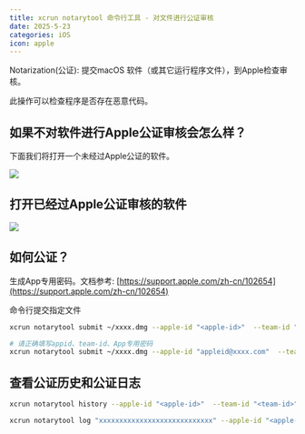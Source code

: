 ```yaml
---
title: xcrun notarytool 命令行工具 - 对文件进行公证审核
date: 2025-5-23
categories: iOS
icon: apple
---
```


Notarization(公证): 提交macOS 软件（或其它运行程序文件），到Apple检查审核。

此操作可以检查程序是否存在恶意代码。

## 如果不对软件进行Apple公证审核会怎么样？

下面我们将打开一个未经过Apple公证的软件。

![](/images/xcrun-notarytool-open-2.jpg)

## 打开已经过Apple公证审核的软件

![](/images/xcrun-notarytool-open-1.jpg)

## 如何公证？

生成App专用密码。文档参考: [https://support.apple.com/zh-cn/102654](https://support.apple.com/zh-cn/102654)

命令行提交指定文件

```bash
xcrun notarytool submit ~/xxxx.dmg --apple-id "<apple-id>"  --team-id "<team-id>" --password "<passwd>"

# 请正确填写appid、team-id、App专用密码
xcrun notarytool submit ~/xxxx.dmg --apple-id "appleid@xxxx.com"  --team-id "YQXXXXXXXX" --password "fajy-xxxx-xxxx-xxxx"
```

## 查看公证历史和公证日志

```bash
xcrun notarytool history --apple-id "<apple-id>"  --team-id "<team-id>"  --password "<passwd>"

xcrun notarytool log "xxxxxxxxxxxxxxxxxxxxxxxxxxxx" --apple-id "<apple-id>"  --team-id "<team-id>"  --password "<passwd>"
```
